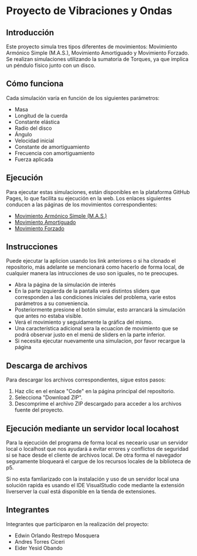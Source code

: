 # Proyecto de Vibraciones y Ondas

## Introducción

Este proyecto simula tres tipos diferentes de movimientos: Movimiento Armónico Simple (M.A.S.), Movimiento Amortiguado y Movimiento Forzado. Se realizan simulaciones utilizando la sumatoria de Torques, ya que implica un péndulo físico junto con un disco.

## Cómo funciona

Cada simulación varía en función de los siguientes parámetros:
- Masa
- Longitud de la cuerda
- Constante elástica
- Radio del disco
- Ángulo
- Velocidad inicial
- Constante de amortiguamiento
- Frecuencia con amortiguamiento
- Fuerza aplicada

## Ejecución

Para ejecutar estas simulaciones, están disponibles en la plataforma GitHub Pages, lo que facilita su ejecución en la web. Los enlaces siguientes conducen a las páginas de los movimientos correspondientes:

- [Movimiento Armónico Simple (M.A.S.)](https://everhech.github.io/Vibraciones-y-ondas/MAS.html)
- [Movimiento Amortiguado](https://everhech.github.io/Proyecto_Amortiguado/Amortiguado.html)
- [Movimiento Forzado](https://everhech.github.io/Proyecto_Forzado/Forzado.html)

## Instrucciones

Puede ejecutar la aplicion usando los link anteriores o si ha clonado el repositorio, más adelante
se mencionará como hacerlo de forma local, de cualquier manera las intrucciones de uso son iguales,
no te preocupes. 

* Abra la página de la simulación de interés
* En la parte izquierda de la pantalla verá distintos sliders que corresponden a las condiciones iniciales del problema, varie estos parámetros a su conveniencia.
* Posteriormente presione el botón simular, esto arrancará la simulación que antes no estaba visible.
* Verá el movimiento y seguidamente la gráfica del mismo.
* Una característica adicional sera la ecuacíon de movimiento que se podrá observar justo en el menú de sliders en la parte inferior.
* Si necesita ejecutar nuevamente una simulacion, por favor recargue la página



## Descarga de archivos

Para descargar los archivos correspondientes, sigue estos pasos:

1. Haz clic en el enlace "Code" en la página principal del repositorio.
2. Selecciona "Download ZIP".
3. Descomprime el archivo ZIP descargado para acceder a los archivos fuente del proyecto.

## Ejecución mediante un servidor local locahost

Para la ejecución del programa de forma local es neceario usar un servidor local o localhost
que nos ayudará a evitar errores y conflictos de seguridad si se hace desde el cliente de archivos local. De otra forma el navegador seguramente bloqueará el cargue de los recursos locales de la biblioteca de p5.

Si no esta famliarizado con la instalación y uso de un servidor local una solución rapida es usando el
IDE VisualStudio code mediante la extensión liverserver la cual está disponible en la tienda de extensiones.


## Integrantes

Integrantes que participaron en la realización del proyecto:

- Edwin Orlando Restrepo Mosquera
- Andres Torres Ciceri
- Eider Yesid Obando
